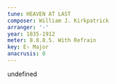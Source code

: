 ```yaml
---
tune: HEAVEN AT LAST
composer: William J. Kirkpatrick
arranger: '-'
year: 1835-1912
meter: 8.8.8.5. With Refrain
key: E♭ Major
anacrusis: 0
---
```

undefined